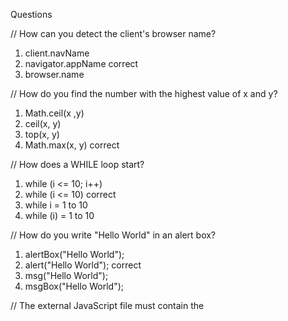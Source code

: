 Questions

// How can you detect the client's browser name?
1. client.navName
2. navigator.appName correct
3. browser.name


// How do you find the number with the highest value of x and y?
1. Math.ceil(x ,y)
2. ceil(x, y)
3. top(x, y)
4. Math.max(x, y) correct


// How does a WHILE loop start?
1. while (i <= 10; i++)
2. while (i <= 10) correct
3. while i = 1 to 10
4. while (i) = 1 to 10

// How do you write "Hello World" in an alert box?
1. alertBox("Hello World");
2. alert("Hello World"); correct
3. msg("Hello World");
4. msgBox("Hello World");

// The external JavaScript file must contain the <script> tag.
1. True 
2. False correct

// Where is the correct place to insert a JavaScript?
1. The <body> section
2. Both the <head> and the <body> section are correct correct
3. The <head> section

// What is the correct JavaScript syntax to change the content of the HTML elemene bellow?
    < p id = "demo" >This is a demonstration. </p>
1. document.getElement("p").innerHTML = "Hello World!";
2. document.getElementById("demo").innerHTML = "Hello World!"; correct
3. document.getElementByName("p").innerHTML = "Hello World!";
4. #demo.innerHTML = "Hello World!";

// What is the correct syntax for referring to an external script called "xxx.js"?
1. <script src='xxx.js'> correct
2. <script href='xxx.js'>
3. <script name='xxx.js'>


// Is JavaScript case-sensitive?
1. Yes
2. No

// What event occurs when the user clicks on an HTML element?
1. onclick correct
2. onmouseclick 
3. onchange 
4. onmouseover